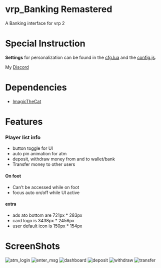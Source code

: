 # vrp_Banking Remastered

A Banking interface for vrp 2

# Special Instruction
**Settings** for personalization can be found in the [cfg.lua](https://github.com/Boss-Man-Dev/vrp_banking/blob/main/vrp_banking/cfg/cfg.lua) and the [config.js](https://github.com/Boss-Man-Dev/vrp_banking/blob/main/cfg/html/js/config.js).

My [Discord](http://discord.gg/BSeFZFxsbb/)

# Dependencies

* [ImagicTheCat](https://github.com/ImagicTheCat/vRP)

# Features

### Player list info
* button toggle for UI
* auto pin animation for atm
* deposit, withdraw money from and to wallet/bank
* Transfer money to other users

#### On foot
* Can't be accessed while on foot
* focus auto on/off while UI active

#### extra
* ads ato bottom are 721px * 283px
* card logo is 3438px * 2456px
* user default icon is 150px * 154px


# ScreenShots
![atm_login](https://user-images.githubusercontent.com/54071671/150079517-389f06c8-b4a1-42cf-8da5-6acbd4fe914e.png)
![enter_msg](https://user-images.githubusercontent.com/54071671/150079508-2b0eafc2-f11d-4d99-b181-23eb815d107d.png)
![dashboard](https://user-images.githubusercontent.com/54071671/150079531-38fc86f6-9ee8-4ddc-aac5-fbad137a0861.png)
![deposit](https://user-images.githubusercontent.com/54071671/150079546-f15e36e6-8704-4290-af8a-9bfff5289610.png)
![withdraw](https://user-images.githubusercontent.com/54071671/150079551-28da1ab9-14a4-4bb8-bcaa-5c2e3c4ce46c.png)
![transfer](https://user-images.githubusercontent.com/54071671/150079565-c10fff5f-5a7f-4af6-99fd-87a50bc46981.png)
